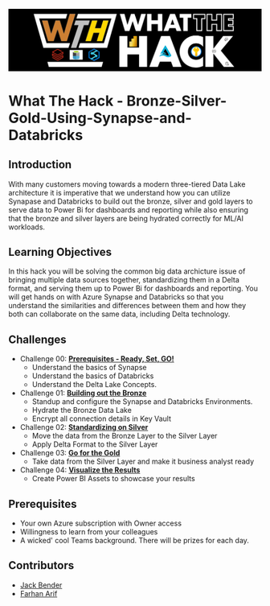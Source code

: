 ![picture alt](img/WTH.png)

# What The Hack - Bronze-Silver-Gold-Using-Synapse-and-Databricks

## Introduction

With many customers moving towards a modern three-tiered Data Lake architecture it is imperative that we understand how you can utilize Synapase and Databricks to build out the bronze, silver and gold layers to serve data to Power Bi for dashboards and reporting while also ensuring that the bronze and silver layers are being hydrated correctly for ML/AI workloads.

## Learning Objectives

In this hack you will be solving the common big data archicture issue of bringing multiple data sources together, standardizing them in a Delta format, and serving them up to Power Bi for dashboards and reporting.  You will get hands on with Azure Synapse and Databricks so that you understand the similarities and differences between them and how they both can collaborate on the same data, including Delta technology.

## Challenges

- Challenge 00: **[Prerequisites - Ready, Set, GO!](Student/Challenge-00.md)**
	 - Understand the basics of Synapse
	 - Understand the basics of Databricks
	 - Understand the Delta Lake Concepts.
- Challenge 01: **[Building out the Bronze](Student/Challenge-01.md)**
	 - Standup and configure the Synapse and Databricks Environments.
	 - Hydrate the Bronze Data Lake
	 - Encrypt all connection details in Key Vault
- Challenge 02: **[Standardizing on Silver](Student/Challenge-02.md)**
	 - Move the data from the Bronze Layer to the Silver Layer 
	 - Apply Delta Format to the Silver Layer
- Challenge 03: **[Go for the Gold](Student/Challenge-03.md)**
	 - Take data from the Silver Layer and make it business analyst ready
- Challenge 04: **[Visualize the Results](Student/Challenge-04.md)**
	 - Create Power BI Assets to showcase your results

## Prerequisites

- Your own Azure subscription with Owner access
- Willingness to learn from your colleagues
- A wicked' cool Teams background.  There will be prizes for each day.

## Contributors

- [Jack Bender](https://www.linkedin.com/in/jack-bender/)
- [Farhan Arif](https://www.linkedin.com/in/frhnarif/)

